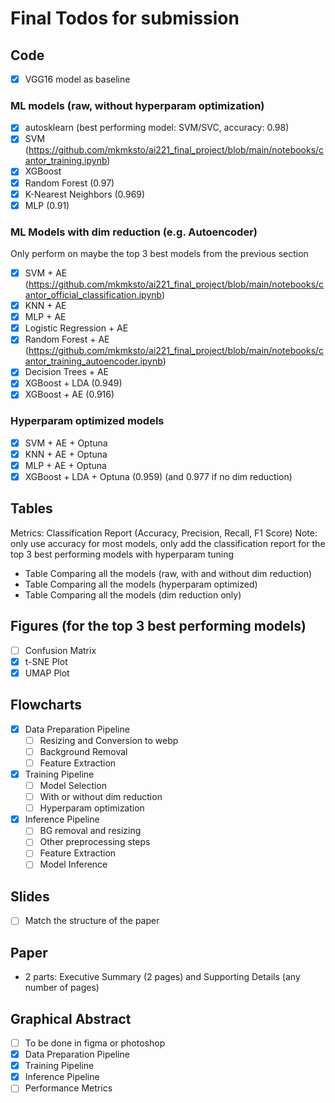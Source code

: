 # Final Todos for submission

## Code

- [x] VGG16 model as baseline

### ML models (raw, without hyperparam optimization)

- [x] autosklearn (best performing model: SVM/SVC, accuracy: 0.98)
- [x] SVM (https://github.com/mkmksto/ai221_final_project/blob/main/notebooks/cantor_training.ipynb)
- [x] XGBoost
- [x] Random Forest (0.97)
- [x] K-Nearest Neighbors (0.969)
- [x] MLP (0.91)

### ML Models with dim reduction (e.g. Autoencoder)

Only perform on maybe the top 3 best models from the previous section

- [x] SVM + AE (https://github.com/mkmksto/ai221_final_project/blob/main/notebooks/cantor_official_classification.ipynb)
- [x] KNN + AE
- [x] MLP + AE
- [x] Logistic Regression + AE
- [x] Random Forest + AE (https://github.com/mkmksto/ai221_final_project/blob/main/notebooks/cantor_training_autoencoder.ipynb)
- [x] Decision Trees + AE
- [x] XGBoost + LDA (0.949)
- [x] XGBoost + AE (0.916)

### Hyperparam optimized models

- [x] SVM + AE + Optuna
- [x] KNN + AE + Optuna
- [x] MLP + AE + Optuna
- [x] XGBoost + LDA + Optuna (0.959) (and 0.977 if no dim reduction)

## Tables

Metrics: Classification Report (Accuracy, Precision, Recall, F1 Score)
Note: only use accuracy for most models, only add the classification report for the top 3 best performing models with hyperparam tuning

- Table Comparing all the models (raw, with and without dim reduction)
- Table Comparing all the models (hyperparam optimized)
- Table Comparing all the models (dim reduction only)

## Figures (for the top 3 best performing models)

- [ ] Confusion Matrix
- [x] t-SNE Plot
- [x] UMAP Plot

## Flowcharts

- [x] Data Preparation Pipeline
  - [ ] Resizing and Conversion to webp
  - [ ] Background Removal
  - [ ] Feature Extraction
- [x] Training Pipeline
  - [ ] Model Selection
  - [ ] With or without dim reduction
  - [ ] Hyperparam optimization
- [x] Inference Pipeline
  - [ ] BG removal and resizing
  - [ ] Other preprocessing steps
  - [ ] Feature Extraction
  - [ ] Model Inference

## Slides

- [ ] Match the structure of the paper

## Paper

- 2 parts: Executive Summary (2 pages) and Supporting Details (any number of pages)

## Graphical Abstract

- [ ] To be done in figma or photoshop
- [x] Data Preparation Pipeline
- [x] Training Pipeline
- [x] Inference Pipeline
- [ ] Performance Metrics
